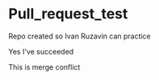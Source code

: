 # Pull_request_test
Repo created so Ivan Ruzavin can practice

Yes I've succeeded

This is merge conflict
